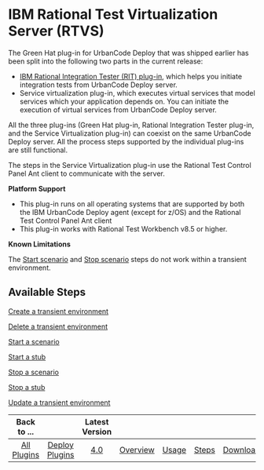 
IBM Rational Test Virtualization Server (RTVS)
==============================================

The Green Hat plug-in for UrbanCode Deploy that was shipped earlier has been split into the following two parts in the current release:

* [IBM Rational Integration Tester (RIT) plug-in](https://urbancode.github.io/IBM-UCx-PLUGIN-DOCS/UCD/RIT-UCD/), which helps you initiate integration tests from UrbanCode Deploy server.
* Service virtualization plug-in, which executes virtual services that model services which your application depends on. You can initiate the execution of virtual services from UrbanCode Deploy server.

All the three plug-ins (Green Hat plug-in, Rational Integration Tester plug-in, and the Service Virtualization plug-in) can coexist on the same UrbanCode Deploy server. All the process steps supported by the individual plug-ins are still functional.

The steps in the Service Virtualization plug-in use the Rational Test Control Panel Ant client to communicate with the server.

**Platform Support**
* This plug-in runs on all operating systems that are supported by both the IBM UrbanCode Deploy agent (except for z/OS) and the Rational Test Control Panel Ant client
* This plug-in works with Rational Test Workbench v8.5 or higher.




**Known Limitations**



The [Start scenario](https://urbancode.github.io/IBM-UCx-PLUGIN-DOCS/UCD/RTVS-UCD/steps.html#start_scenario) and [Stop scenario](https://urbancode.github.io/IBM-UCx-PLUGIN-DOCS/UCD/RTVS-UCD/steps.html#stop_scenario) steps do not work within a transient environment.


Available Steps
---------------

[Create a transient environment](https://urbancode.github.io/IBM-UCx-PLUGIN-DOCS/UCD/RTVS-UCD/steps.html#create_transient_environment)

[Delete a transient environment](https://urbancode.github.io/IBM-UCx-PLUGIN-DOCS/UCD/RTVS-UCD/steps.html#delete_transient_environment)

[Start a scenario](https://urbancode.github.io/IBM-UCx-PLUGIN-DOCS/UCD/RTVS-UCD/steps.html#start_scenario)

[Start a stub](https://urbancode.github.io/IBM-UCx-PLUGIN-DOCS/UCD/RTVS-UCD/steps.html#start_stub)

[Stop a scenario](https://urbancode.github.io/IBM-UCx-PLUGIN-DOCS/UCD/RTVS-UCD/steps.html#stop_scenario)

[Stop a stub](https://urbancode.github.io/IBM-UCx-PLUGIN-DOCS/UCD/RTVS-UCD/steps.html#stop_stub)

[Update a transient environment](https://urbancode.github.io/IBM-UCx-PLUGIN-DOCS/UCD/RTVS-UCD/steps.html#update_transient_environment)



|Back to ...||Latest Version|||||
| :---: | :---: | :---: | :---: | :---: | :---: | :---: |
|[All Plugins](../../index.md)|[Deploy Plugins](../README.md)|[4.0](https://raw.githubusercontent.com/UrbanCode/IBM-UCD-PLUGINS/main/files/RTVS-UCD/RTVS-UCD-4.0.zip)|[Overview](overview.md)|[Usage](usage.md)|[Steps](steps.md)|[Downloads](downloads.md)|
